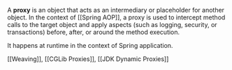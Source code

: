 A **proxy** is an object that acts as an intermediary or placeholder for another object. In the context of [[Spring AOP]], a proxy is used to intercept method calls to the target object and apply aspects (such as logging, security, or transactions) before, after, or around the method execution.

It happens at runtime in the context of Spring application.

[[Weaving]], [[CGLib Proxies]], [[JDK Dynamic Proxies]]